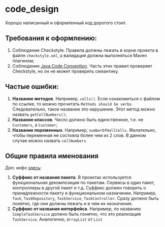 # code_design

Хорошо написанный и оформленный код дорогого стоит.

## Требования к оформлению:

1. Соблюдение Checkstyle. Правила должны лежать в корне проекта в файле
   `checkstyle.xml`, а валидация должна выполняться Maven плагином;
2. Соблюдение
   [Java Code Convention](https://www.oracle.com/java/technologies/javase/codeconventions-contents.html).
   Часть этих правил проверяет Checkstyle, но он не может проверить семантику.

## Частые ошибки:

1. **Название методов**. Например, `cells()`. Если ознакомиться с файлом по
   ссылке, то можно прочитать `Methods should be verbs`.
   Следовательно, такое название это нарушение. Этот метод можно назвать
   `getCellNumbers()`;
2. **Название классов**. Число должно быть единственное, т.е. не
   `Customers`, а `Customer`;
3. **Название переменных**. Например, `numberOfHallCells`. Желательно, чтобы
   переменная не состояла более чем из 2 слов. В данном случае
   можно назвать `cellNumbers`.

## Общие правила именования 

Доп. инфо [здесь](https://stackoverflow.com/questions/2814805/java-interfaces-implementation-naming-convention):

1. **Суффикс от названия пакета**. В проектах используется функциональная
   декомпозиция по пакетам. Сервисы в один пакет, контроллеры
   в другой пакет и т.д. Суффикс должен говорить о принадлежности пакету и
   функциональном назначении. Например, `Task`, `TaskRepository`,
   `TaskService`, `TaskController`. Сразу должно быть понятно, где они
   должны лежать и в чем их назначение.
2. **Суффикс от названия интерфейса**. Например, по названию
   `SimpleTaskService` должно быть понятно, что это реализация
   `TaskService`. Аналогично, `ArrayList` от `List`
